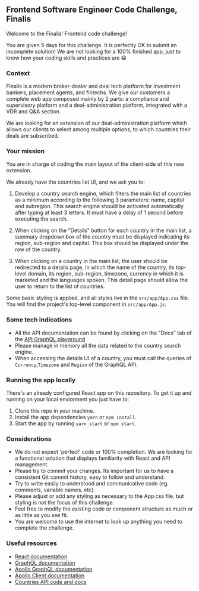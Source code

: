 ## Frontend Software Engineer Code Challenge, Finalis

Welcome to the Finalis' Frontend code challenge!

You are given 5 days for this challenge. It is perfectly OK to submit an incomplete solution! We are not looking for a 100% finished app, just to know how your coding skills and practices are 😁

### Context

Finalis is a modern broker-dealer and deal tech platform for investment bankers, placement agents, and fintechs. We give our customers a complete web app composed mainly by 2 parts: a compliance and supervisory platform and a deal-administration platform, integrated with a VDR and Q&A section.

We are looking for an extension of our deal-administration platform which allows our clients to select among multiple options, to which countries their deals are subscribed.

### Your mission

You are in charge of coding the main layout of the client-side of this new extension.

We already have the countries list UI, and we ask you to:

1. Develop a country search engine, which filters the main list of countries as a minimum according to the following 3 parameters: name, capital and subregion. This search engine should be activated automatically after typing at least 3 letters. It must have a delay of 1 second before executing the search.

2. When clicking on the "Details" button for each country in the main list, a summary dropdown box of the country must be displayed indicating its region, sub-region and capital. This box should be displayed under the row of the country.

3. When clicking on a country in the main list, the user should be redirected to a details page, in which the name of the country, its top-level domain, its region, sub-region, timezone, currency in which it is marketed and the languages spoken. This detail page should allow the user to return to the list of countries.

Some basic styling is applied, and all styles live in the `src/app/App.css` file. You will find the project's top-level component in `src/app/App.js`.

### Some tech indications

- All the API documentation can be found by clicking on the "Docs" tab of the [API GraphQL playground](https://countries-274616.ew.r.appspot.com/?query=query%20%7B%0A%09Country%20%7B%0A%20%20%20%20name%0A%20%20%20%20%23%20check%20the%20docs%20for%20more%20info%0A%20%20%7D%0A%7D%0A)
- Please manage in memory all the data related to the country search engine.
- When accessing the details UI of a country, you must call the queries of `Currency`,`Timezone` and `Region` of the GraphQL API.

### Running the app locally

There's an already configured React app on this repository. To get it up and running on your local enviorment you just have to:

1. Clone this repo in your machine.
2. Install the app dependencies `yarn` or `npm install`.
3. Start the app by running `yarn start` or `npm start`.

### Considerations

- We do not expect 'perfect' code or 100% completion. We are looking for a functional solution that displays familiarity with React and API management.
- Please try to commit your changes. Its important for us to have a consistent Git commit history, easy to follow and understand.
- Try to write easily to understood and communicative code (eg. comments, variable names, etc).
- Please adjust or add any styling as necessary to the App.css file, but styling is not the focus of this challenge.
- Feel free to modify the existing code or component structure as much or as little as you see fit.
- You are welcome to use the internet to look up anything you need to complete the challenge.

### Useful resources

- [React documentation](https://reactjs.org/)
- [GraphQL documentation](https://graphql.org/)
- [Apollo GraphQL documentation](https://www.apollographql.com/)
- [Apollo Client documentation](https://www.apollographql.com/docs/react/)
- [Countries API code and docs](https://github.com/lennertVanSever/graphcountries)
